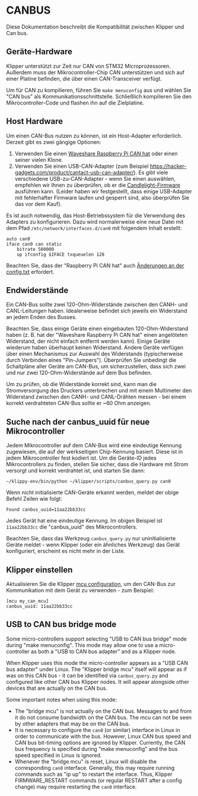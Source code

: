 # CANBUS

Diese Dokumentation beschreibt die Kompatibilität zwischen Klipper und Can bus.

## Geräte-Hardware

Klipper unterstützt zur Zeit nur CAN von STM32 Microprozessoren. Außerdem muss der Mikrocontroller-Chip CAN unterstützen und sich auf einer Platine befinden, die über einen CAN-Transceiver verfügt.

Um für CAN zu kompilieren, führen Sie `make menuconfig` aus und wählen Sie "CAN bus" als Kommunikationsschnittstelle. Schließlich kompilieren Sie den Mikrocontroller-Code und flashen ihn auf die Zielplatine.

## Host Hardware

Um einen CAN-Bus nutzen zu können, ist ein Host-Adapter erforderlich. Derzeit gibt es zwei gängige Optionen:

1. Verwenden Sie einen [Waveshare Raspberry Pi CAN hat](https://www.waveshare.com/rs485-can-hat.htm) oder einen seiner vielen Klone.
1. Verwenden Sie einen USB-CAN-Adapter (zum Beispiel <https://hacker-gadgets.com/product/cantact-usb-can-adapter/>). Es gibt viele verschiedene USB-zu-CAN-Adapter - wenn Sie einen auswählen, empfehlen wir Ihnen zu überprüfen, ob er die [Candlelight-Firmware](https://github.com/candle-usb/candleLight_fw) ausführen kann. (Leider haben wir festgestellt, dass einige USB-Adapter mit fehlerhafter Firmware laufen und gesperrt sind, also überprüfen Sie das vor dem Kauf).

Es ist auch notwendig, das Host-Betriebssystem für die Verwendung des Adapters zu konfigurieren. Dazu wird normalerweise eine neue Datei mit dem Pfad `/etc/network/interfaces.d/can0` mit folgendem Inhalt erstellt:

```
auto can0
iface can0 can static
    bitrate 500000
    up ifconfig $IFACE txqueuelen 128
```

Beachten Sie, dass der "Raspberry Pi CAN hat" auch [Änderungen an der config.txt](https://www.waveshare.com/wiki/RS485_CAN_HAT) erfordert.

## Endwiderstände

Ein CAN-Bus sollte zwei 120-Ohm-Widerstände zwischen den CANH- und CANL-Leitungen haben. Idealerweise befindet sich jeweils ein Widerstand an jedem Enden des Busses.

Beachten Sie, dass einige Geräte einen eingebauten 120-Ohm-Widerstand haben (z. B. hat der "Waveshare Raspberry Pi CAN hat" einen angelöteten Widerstand, der nicht einfach entfernt werden kann). Einige Geräte wiederum haben überhaupt keinen Widerstand. Andere Geräte verfügen über einen Mechanismus zur Auswahl des Widerstands (typischerweise durch Verbinden eines "Pin-Jumpers"). Überprüfen Sie unbedingt die Schaltpläne aller Geräte am CAN-Bus, um sicherzustellen, dass sich zwei und nur zwei 120-Ohm-Widerstände auf dem Bus befinden.

Um zu prüfen, ob die Widerstände korrekt sind, kann man die Stromversorgung des Druckers unterbrechen und mit einem Multimeter den Widerstand zwischen den CANH- und CANL-Drähten messen - bei einem korrekt verdrahteten CAN-Bus sollte er ~60 Ohm anzeigen.

## Suche nach der canbus_uuid für neue Mikrocontroller

Jedem Mikrocontroller auf dem CAN-Bus wird eine eindeutige Kennung zugewiesen, die auf der werkseitigen Chip-Kennung basiert. Diese ist in jedem Mikrocontroller fest kodiert ist. Um die Geräte-ID jedes Mikrocontrollers zu finden, stellen Sie sicher, dass die Hardware mit Strom versorgt und korrekt verdrahtet ist, und starten Sie dann:

```
~/klippy-env/bin/python ~/klipper/scripts/canbus_query.py can0
```

Wenn nicht initialisierte CAN-Geräte erkannt werden, meldet der obige Befehl Zeilen wie folgt:

```
Found canbus_uuid=11aa22bb33cc
```

Jedes Gerät hat eine eindeutige Kennung. Im obigen Beispiel ist `11aa22bb33cc` die "canbus_uuid" des Mikrocontrollers.

Beachten Sie, dass das Werkzeug `canbus_query.py` nur uninitialisierte Geräte meldet - wenn Klipper (oder ein ähnliches Werkzeug) das Gerät konfiguriert, erscheint es nicht mehr in der Liste.

## Klipper einstellen

Aktualisieren Sie die Klipper [mcu configuration](Config_Reference.md#mcu), um den CAN-Bus zur Kommunikation mit dem Gerät zu verwenden - zum Beispiel:

```
[mcu my_can_mcu]
canbus_uuid: 11aa22bb33cc
```

## USB to CAN bus bridge mode

Some micro-controllers support selecting "USB to CAN bus bridge" mode during "make menuconfig". This mode may allow one to use a micro-controller as both a "USB to CAN bus adapter" and as a Klipper node.

When Klipper uses this mode the micro-controller appears as a "USB CAN bus adapter" under Linux. The "Klipper bridge mcu" itself will appear as if was on this CAN bus - it can be identified via `canbus_query.py` and configured like other CAN bus Klipper nodes. It will appear alongside other devices that are actually on the CAN bus.

Some important notes when using this mode:

* The "bridge mcu" is not actually on the CAN bus. Messages to and from it do not consume bandwidth on the CAN bus. The mcu can not be seen by other adapters that may be on the CAN bus.
* It is necessary to configure the `can0` (or similar) interface in Linux in order to communicate with the bus. However, Linux CAN bus speed and CAN bus bit-timing options are ignored by Klipper. Currently, the CAN bus frequency is specified during "make menuconfig" and the bus speed specified in Linux is ignored.
* Whenever the "bridge mcu" is reset, Linux will disable the corresponding `can0` interface. Generally, this may require running commands such as "ip up" to restart the interface. Thus, Klipper FIRMWARE_RESTART commands (or regular RESTART after a config change) may require restarting the `can0` interface.
